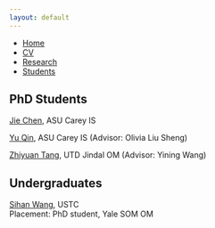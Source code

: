```yaml
---
layout: default
---
```


<ul class='menu'>
<li><a href="./">Home</a></li>
<li><a href="./CV.pdf">CV</a></li>
<li><a href="./research.html">Research</a></li>
<li><a href="./student.html">Students</a></li>
</ul>

<h2>PhD Students</h2>

<p><a href="https://search.asu.edu/profile/4750809">Jie Chen</a>, ASU Carey IS</p>

<p><a href="https://yuqin.tech/">Yu Qin</a>, ASU Carey IS (Advisor: Olivia Liu Sheng)</p>

<p><a href="https://tangzyer.github.io/site/">Zhiyuan Tang</a>, UTD Jindal OM (Advisor: Yining Wang)</p>

<h2>Undergraduates</h2>

<p><a href="https://umbrellasansan.github.io/">Sihan Wang</a>, USTC<br>
Placement: PhD student, Yale SOM OM
</p>